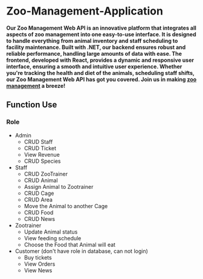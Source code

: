 # Zoo-Management-Application
**Our Zoo Management Web API is an innovative platform that integrates all aspects of zoo management into one easy-to-use interface. It is designed to handle everything from animal inventory and staff scheduling to facility maintenance. Built with .NET, our backend ensures robust and reliable performance, handling large amounts of data with ease. The frontend, developed with React, provides a dynamic and responsive user interface, ensuring a smooth and intuitive user experience. Whether you're tracking the health and diet of the animals, scheduling staff shifts,  our Zoo Management Web API has got you covered. Join us in making [zoo management](https://saigonzoo.io.vn) a breeze!**
## Function Use 
### Role
- Admin
  - CRUD Staff
  - CRUD Ticket
  - View Revenue
  - CRUD Species
- Staff
  - CRUD ZooTrainer
  - CRUD Animal
  - Assign Animal to Zootrainer
  - CRUD Cage
  - CRUD Area
  - Move the Animal to another Cage
  - CRUD Food
  - CRUD News
- Zootrainer
  - Update Animal status
  - View feeding schedule
  - Choose the Food that Animal will eat
- Customer (don't have role in database, can not login)
  - Buy tickets
  - View Orders
  - View News

